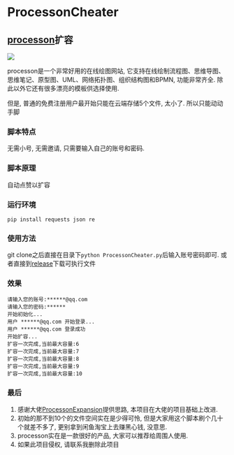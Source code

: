 # ProcessonCheater
## [processon](https://www.processon.com/)扩容

![](https://www.processon.com/assets/images/tour/flow.png)

processon是一个非常好用的在线绘图网站, 它支持在线绘制流程图、思维导图、思维笔记、原型图、UML、网络拓扑图、组织结构图和BPMN, 功能非常齐全. 除此以外它还有很多漂亮的模板供选择使用.

但是, 普通的免费注册用户最开始只能在云端存储5个文件, 太小了. 所以只能动动手脚

### 脚本特点
无需小号, 无需邀请, 只需要输入自己的账号和密码.

### 脚本原理
自动点赞以扩容

### 运行环境
`pip install requests json re`

### 使用方法
git clone之后直接在目录下`python ProcessonCheater.py`后输入账号密码即可. 
或者直接到[release](https://github.com/UnknwoonUser/ProcessonCheater/releases/tag/ProcessonCheater)下载可执行文件

### 效果
```
请输入您的账号:******@qq.com
请输入您的密码:******
开始初始化...
用户 ******@qq.com 开始登录...
用户 ******@qq.com 登录成功
开始扩容...
扩容一次完成,当前最大容量:6
扩容一次完成,当前最大容量:7
扩容一次完成,当前最大容量:8
扩容一次完成,当前最大容量:9
扩容一次完成,当前最大容量:10
```

### 最后
1. 感谢大佬[ProcessonExpansion](https://github.com/goldenJet/ProcessonExpansion)提供思路, 本项目在大佬的项目基础上改进.
2. 初始的那不到10个的文件空间实在是少得可怜, 但是大家用这个脚本刷个几十个就差不多了, 更别拿到闲鱼淘宝上去赚黑心钱, 没意思.
3. processon实在是一款很好的产品, 大家可以推荐给周围人使用.
4. 如果此项目侵权, 请联系我删除此项目

